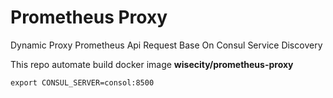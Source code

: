 Prometheus Proxy
===============

Dynamic Proxy Prometheus Api Request Base On Consul Service Discovery

This repo automate build docker image **wisecity/prometheus-proxy**

```
export CONSUL_SERVER=consol:8500
```

